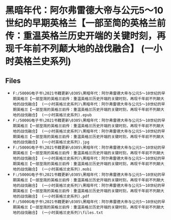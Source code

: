 # 黑暗年代：阿尔弗雷德大帝与公元5～10世纪的早期英格兰【一部至简的英格兰前传：重温英格兰历史开端的关键时刻，再现千年前不列颠大地的战伐融合】 (一小时英格兰史系列)

## Files

- `F:/5000G电子书\2021书籍更新\0305\黑暗年代：阿尔弗雷德大帝与公元5～10世纪的早期英格兰【一部至简的英格兰前传：重温英格兰历史开端的关键时刻，再现千年前不列颠大地的战伐融合】 (一小时英格兰史系列)\黑暗年代：阿尔弗雷德大帝与公元5～10世纪的早期英格兰【一部至简的英格兰前传：重温英格兰历史开端的关键时刻，再现千年前不列颠大地的战伐融合】 (一小时英格兰史系列).epub`
- `F:/5000G电子书\2021书籍更新\0305\黑暗年代：阿尔弗雷德大帝与公元5～10世纪的早期英格兰【一部至简的英格兰前传：重温英格兰历史开端的关键时刻，再现千年前不列颠大地的战伐融合】 (一小时英格兰史系列)\黑暗年代：阿尔弗雷德大帝与公元5～10世纪的早期英格兰【一部至简的英格兰前传：重温英格兰历史开端的关键时刻，再现千年前不列颠大地的战伐融合】 (一小时英格兰史系列).jpg`
- `F:/5000G电子书\2021书籍更新\0305\黑暗年代：阿尔弗雷德大帝与公元5～10世纪的早期英格兰【一部至简的英格兰前传：重温英格兰历史开端的关键时刻，再现千年前不列颠大地的战伐融合】 (一小时英格兰史系列)\黑暗年代：阿尔弗雷德大帝与公元5～10世纪的早期英格兰【一部至简的英格兰前传：重温英格兰历史开端的关键时刻，再现千年前不列颠大地的战伐融合】 (一小时英格兰史系列).mobi`
- `F:/5000G电子书\2021书籍更新\0305\黑暗年代：阿尔弗雷德大帝与公元5～10世纪的早期英格兰【一部至简的英格兰前传：重温英格兰历史开端的关键时刻，再现千年前不列颠大地的战伐融合】 (一小时英格兰史系列)\黑暗年代：阿尔弗雷德大帝与公元5～10世纪的早期英格兰【一部至简的英格兰前传：重温英格兰历史开端的关键时刻，再现千年前不列颠大地的战伐融合】 (一小时英格兰史系列).pdf`
- `F:/5000G电子书\2021书籍更新\0305\黑暗年代：阿尔弗雷德大帝与公元5～10世纪的早期英格兰【一部至简的英格兰前传：重温英格兰历史开端的关键时刻，再现千年前不列颠大地的战伐融合】 (一小时英格兰史系列)\files.txt`
